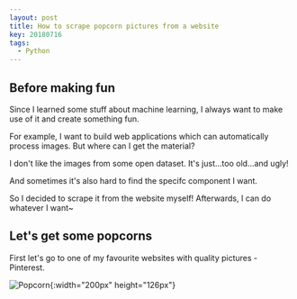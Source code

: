 ```yaml
---
layout: post
title: How to scrape popcorn pictures from a website
key: 20180716
tags: 
  - Python
---
```

## Before making fun

Since I learned some stuff about machine learning, I always want to make use of it and create something fun.

For example, I want to build web applications which can automatically process images. But where can I get the material? 

I don't like the images from some open dataset. It's just...too old...and ugly! 

And sometimes it's also hard to find the specifc component I want. 

So I decided to scrape it from the website myself! Afterwards, I can do whatever I want~ 

## Let's get some popcorns

First let's go to one of my favourite websites with quality pictures - Pinterest.

![Popcorn](/_image/Pinterest1.png){:width="200px" height="126px"}